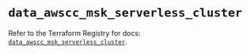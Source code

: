# `data_awscc_msk_serverless_cluster`

Refer to the Terraform Registry for docs: [`data_awscc_msk_serverless_cluster`](https://registry.terraform.io/providers/hashicorp/awscc/0.70.0/docs/data-sources/msk_serverless_cluster).
